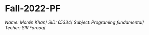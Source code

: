 # Fall-2022-PF
*Name: Momin Khan*/
*SID: 65334*/
*Subject: Programing fundamental*/
*Techer: SIR.Farooq*/

